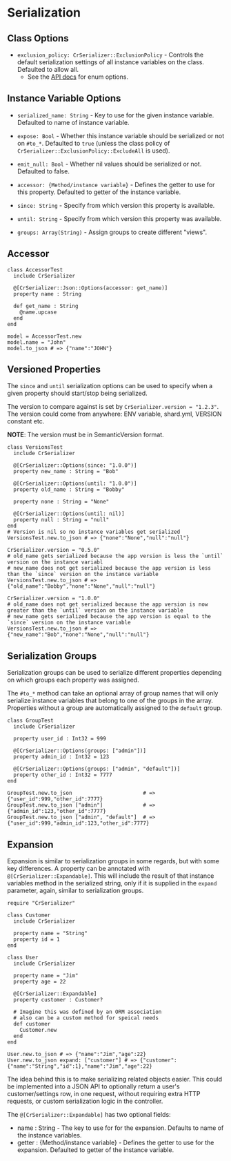 # Serialization

## Class Options
* `exclusion_policy: CrSerializer::ExclusionPolicy` - Controls the default serialization settings of all instance variables on the class.  Defaulted to allow all.
  * See the [API docs](https://blacksmoke16.github.io/CrSerializer/CrSerializer/ExclusionPolicy.html) for enum options.

## Instance Variable Options
* `serialized_name: String` - Key to use for the given instance variable.  Defaulted to name of instance variable.
* `expose: Bool` - Whether this instance variable should be serialized or not on `#to_*`.  Defaulted to `true` (unless the class policy of `CrSerializer::ExclusionPolicy::ExcludeAll` is used).
* `emit_null: Bool` - Whether nil values should be serialized or not.  Defaulted to false.
* `accessor: {Method/instance variable}` - Defines the getter to use for this property.  Defaulted to getter of the instance variable.
* `since: String` - Specify from which version this property is available.
* `until: String` - Specify from which version this property was available.

* `groups: Array(String)` - Assign groups to create different "views".

## Accessor
```crystal
class AccessorTest
  include CrSerializer

  @[CrSerializer::Json::Options(accessor: get_name)]
  property name : String

  def get_name : String
    @name.upcase
  end
end

model = AccessorTest.new
model.name = "John"
model.to_json # => {"name":"JOHN"}
```

## Versioned Properties

The `since` and `until` serialization options can be used to specify when a given property should start/stop being serialized.

The version to compare against is set by `CrSerializer.version = "1.2.3"`.  The version could come from anywhere: ENV variable, shard.yml, VERSION constant etc.  

**NOTE**: The version must be in SemanticVersion format.

```crystal
class VersionsTest
  include CrSerializer

  @[CrSerializer::Options(since: "1.0.0")]
  property new_name : String = "Bob"

  @[CrSerializer::Options(until: "1.0.0")]
  property old_name : String = "Bobby"

  property none : String = "None"

  @[CrSerializer::Options(until: nil)]
  property null : String = "null"
end
# Version is nil so no instance variables get serialized
VersionsTest.new.to_json # => {"none":"None","null":"null"}

CrSerializer.version = "0.5.0"
# old_name gets serialized because the app version is less the `until` version on the instance variabl
# new_name does not get serialized because the app version is less than the `since` version on the instance variable
VersionsTest.new.to_json # => {"old_name":"Bobby","none":"None","null":"null"}

CrSerializer.version = "1.0.0"
# old_name does not get serialized because the app version is now greater than the `until` version on the instance variable
# new_name gets serialized because the app version is equal to the `since` version on the instance variable
VersionsTest.new.to_json # => {"new_name":"Bob","none":"None","null":"null"}
```

## Serialization Groups

Serialization groups can be used to serialize different properties depending on which groups each property was assigned.

The `#to_*` method can take an optional array of group names that will only serialize instance variables that belong to one of the groups in the array.  Properties without a group are automatically assigned to the `default` group. 

```Crystal
class GroupTest
  include CrSerializer

  property user_id : Int32 = 999

  @[CrSerializer::Options(groups: ["admin"])]
  property admin_id : Int32 = 123

  @[CrSerializer::Options(groups: ["admin", "default"])]
  property other_id : Int32 = 7777
end

GroupTest.new.to_json                       # => {"user_id":999,"other_id":7777}
GroupTest.new.to_json ["admin"]             # => {"admin_id":123,"other_id":7777}
GroupTest.new.to_json ["admin", "default"]  # => {"user_id":999,"admin_id":123,"other_id":7777}
```

## Expansion

Expansion is similar to serialization groups in some regards, but with some key differences.  A property can be annotated with `@[CrSerializer::Expandable]`.  This will include the result of that instance variables method in the serialized string, only if it is supplied in the `expand` parameter, again, similar to serialization groups.  

```Crystal
require "CrSerializer"

class Customer
  include CrSerializer

  property name = "String"
  property id = 1
end

class User
  include CrSerializer

  property name = "Jim"
  property age = 22

  @[CrSerializer::Expandable]
  property customer : Customer?

  # Imagine this was defined by an ORM association
  # also can be a custom method for speical needs
  def customer
    Customer.new
  end
end

User.new.to_json # => {"name":"Jim","age":22}
User.new.to_json expand: ["customer"] # => {"customer":{"name":"String","id":1},"name":"Jim","age":22}
```

The idea behind this is to make serializing related objects easier.  This could be implemented into a JSON API to optionally return a user's customer/settings row, in one request, without requiring extra HTTP requests, or custom serialization logic in the controller.

The  `@[CrSerializer::Expandable]` has two optional fields:

* name : String - The key to use for for the expansion.  Defaults to name of the instance variables.
* getter : {Method/instance variable} - Defines the getter to use for the expansion.  Defaulted to getter of the instance variable. 